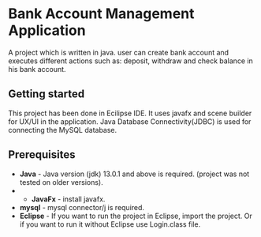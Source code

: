 # Bank Account Management Application
A project which is written in java. user can create bank account and executes different actions such as: deposit, withdraw and check balance in his bank account.

## Getting started
This project has been done in Ecilipse IDE. It uses javafx and scene builder for UX/UI in the application. Java Database Connectivity(JDBC) is used for connecting the MySQL database.

## Prerequisites
 * **Java** - Java version (jdk) 13.0.1 and above is required. (project was not tested on older versions).
 * * **JavaFx** - install javafx.
* **mysql** - mysql connector/j is required.
* **Eclipse** - If you want to run the project in Eclipse, import the project. Or if you want to run it without Eclipse use Login.class file.
